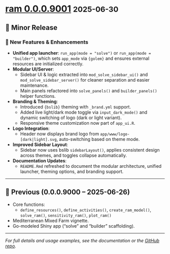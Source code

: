 
# [ram 0.0.0.9001](https://github.com/PAS-AGRO-PAS/ram/releases/tag/v0.0.0.9001) <small>2025-06-30</small>

## 🚀 Minor Release

### 🔧 New Features & Enhancements

- **Unified app launcher**: `run_app(mode = "solve")` or
  `run_app(mode = "builder")`, which sets `app_mode` via `{golem}` and
  ensures external resources are initialized correctly.
- **Modular UI/Server**:
  - Sidebar UI & logic extracted into `mod_solve_sidebar_ui()` and
    `mod_solve_sidebar_server()` for cleaner separation and easier
    maintenance.
  - Main panels refactored into `solve_panels()` and `builder_panels()`
    helper functions.
- **Branding & Theming**:
  - Introduced `{bslib}` theming with `_brand.yml` support.
  - Added live light/dark mode toggle via `input_dark_mode()` and
    dynamic switching of logo (dark or light variant).
  - Responsive theme customization now part of `app_ui.R`.
- **Logo Integration**:
  - Header now displays brand logo from `app/www/logo-[dark|light].svg`,
    auto-switching based on theme mode.
- **Improved Sidebar Layout**:
  - Sidebar now uses bslib `sidebarLayout()`, applies consistent design
    across themes, and toggles collapse automatically.
- **Documentation Updates**:
  - `README.Rmd` refreshed to document the modular architecture, unified
    launcher, theming options, and branding support.

------------------------------------------------------------------------

## 🧩 Previous (0.0.0.9000 – 2025-06-26)

- Core functions:
  - `define_resources()`, `define_activities()`, `create_ram_model()`,
    `solve_ram()`, `sensitivity_ram()`, `plot_ram()`
- Mediterranean Mixed Farm vignette.
- Go-modeled Shiny app (“solve” and “builder” scaffolding).

------------------------------------------------------------------------

*For full details and usage examples, see the documentation or the
[GitHub repo](https://github.com/PAS-AGRO-PAS/ram).*
